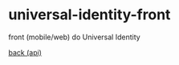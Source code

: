# universal-identity-front
front (mobile/web) do Universal Identity

[back (api)](https://github.com/joseBarreto/universal-identity-api)
